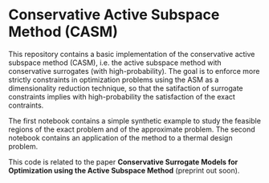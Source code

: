 # Conservative Active Subspace Method (CASM)

This repository contains a basic implementation of the conservative active subspace method (CASM), i.e. the active subspace method with conservative surrogates (with high-probability). The goal is to enforce more strictly constraints in optimization problems using the ASM as a dimensionality reduction technique, so that the satifaction of surrogate constraints implies with high-probability the satisfaction of the exact contraints.

The first notebook contains a simple synthetic example to study the feasible regions of the exact problem and of the approximate problem. The second notebook contains an application of the method to a thermal design problem.

This code is related to the paper **Conservative Surrogate Models for Optimization using the Active Subspace Method** (preprint out soon).
